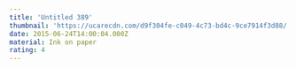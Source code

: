 ```yaml
---
title: 'Untitled 389'
thumbnail: 'https://ucarecdn.com/d9f304fe-c049-4c73-bd4c-9ce7914f3d88/'
date: 2015-06-24T14:00:04.000Z
material: Ink on paper
rating: 4
---
```

